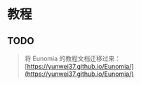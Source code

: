 # 教程

## TODO

> 将 Eunomia 的教程文档迁移过来：[https://yunwei37.github.io/Eunomia/](https://yunwei37.github.io/Eunomia/)